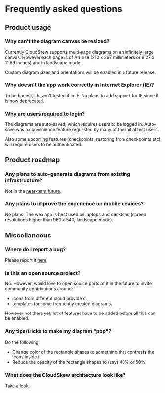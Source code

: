 # Frequently asked questions

## Product usage

### Why can't the diagram canvas be resized?

Currently CloudSkew supports multi-page diagrams on an infinitely large canvas. However each page is of A4 size (210 x 297 millimeters or 8.27 x 11.69 inches) and in landscape mode.

Custom diagram sizes and orientations will be enabled in a future release.

### Why doesn't the app work correctly in Internet Explorer (IE)?

To be honest, I haven't tested it in IE. No plans to add support for IE since it is [now deprecated](https://support.microsoft.com/en-in/help/17454/lifecycle-faq-internet-explorer).

### Why are users required to login?

The diagrams are auto-saved, which requires users to be logged in. Auto-save was a convenience feature requested by many of the initial test users.

Also some upcoming features (checkpoints, restoring from checkpoints etc) will require users to be authenticated.

## Product roadmap

### Any plans to auto-generate diagrams from existing infrastructure?

Not in the [near-term future](#planned-features-calendar).

### Any plans to improve the experience on mobile devices?

No plans. The web app is best used on laptops and desktops (screen resolutions higher than 960 x 540, landscape mode).

## Miscellaneous

### Where do I report a bug?

Please report it [here](https://github.com/cloudskew/cloudskew/issues/new/choose).

### Is this an open source project?

No. However, would love to open source parts of it in the future to invite community contributions around:

* icons from different cloud providers.
* templates for some frequently created diagrams.

However not there yet, lot of features have to be added before all this can be enabled.

### Any tips/tricks to make my diagram "pop"?

Do the following:

* Change color of the rectangle shapes to something that contrasts the icons inside it.
* Reduce the opacity of the rectangle shapes to (say) 40% or 50%.

### What does the CloudSkew architecture look like?

Take a [look](../about/cloudskew-architecture.md).
